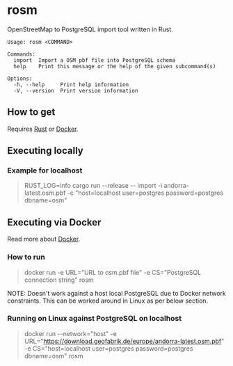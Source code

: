 # rosm

OpenStreetMap to PostgreSQL import tool written in Rust.

```
Usage: rosm <COMMAND>

Commands:
  import  Import a OSM pbf file into PostgreSQL schema
  help    Print this message or the help of the given subcommand(s)

Options:
  -h, --help     Print help information
  -V, --version  Print version information
```

## How to get

Requires [Rust](https://www.rust-lang.org/) or [Docker](#Docker).

## Executing locally

### Example for localhost

> RUST_LOG=info cargo run --release -- import -i andorra-latest.osm.pbf -c "host=localhost user=postgres password=postgres dbname=osm"

## Executing via Docker

Read more about [Docker](https://www.docker.com/).

### How to run

> docker run -e URL="URL to osm.pbf file" -e CS="PostgreSQL connection string" rosm

NOTE: Doesn't work against a host local PostgreSQL due to Docker network constraints. This can be worked around in Linux as per below section.

### Running on Linux against PostgreSQL on localhost

> docker run --network="host" -e URL="https://download.geofabrik.de/europe/andorra-latest.osm.pbf" -e CS="host=localhost user=postgres password=postgres dbname=osm" rosm

